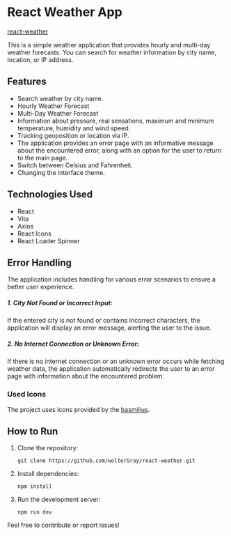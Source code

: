 # React Weather App

[react-weather](https://wolterGray.github.io/react-weather)

This is a simple weather application that provides hourly and multi-day weather forecasts. You can search for weather information by city name, location, or IP address.

## Features

- Search weather by city name.
- Hourly Weather Forecast
- Multi-Day Weather Forecast
- Information about pressure, real sensations, maximum and minimum temperature, humidity and wind speed.
- Tracking geoposition or location via IP.
- The application provides an error page with an informative message about the encountered error, along with an option for the user to return to the main page.
- Switch between Celsius and Fahrenheit.
- Changing the interface theme.
  

## Technologies Used

- React
- Vite
- Axios
- React Icons
- React Loader Spinner

## Error Handling

The application includes handling for various error scenarios to ensure a better user experience.

##### 1. City Not Found or Incorrect Input:

If the entered city is not found or contains incorrect characters, the application will display an error message, alerting the user to the issue.

##### 2. No Internet Connection or Unknown Error:

If there is no internet connection or an unknown error occurs while fetching weather data, the application automatically redirects the user to an error page with information about the encountered problem.



### Used Icons

The project uses icons provided by the [basmilius](https://github.com/basmilius/weather-icons.git).


## How to Run

1. Clone the repository:
   
      `git clone https://github.com/wolterGray/react-weather.git`
  
2. Install dependencies:
 
     `npm install`
   
3. Run the development server:
 
     `npm run dev`

Feel free to contribute or report issues!
